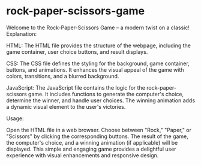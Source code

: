 # rock-paper-scissors-game
Welcome to the Rock-Paper-Scissors Game – a modern twist on a classic! 
Explanation:

HTML: The HTML file provides the structure of the webpage, including the game container, user choice buttons, and result displays.

CSS: The CSS file defines the styling for the background, game container, buttons, and animations. It enhances the visual appeal of the game with colors, transitions, and a blurred background.

JavaScript: The JavaScript file contains the logic for the rock-paper-scissors game. It includes functions to generate the computer's choice, determine the winner, and handle user choices. The winning animation adds a dynamic visual element to the user's victories.

Usage:

Open the HTML file in a web browser.
Choose between "Rock," "Paper," or "Scissors" by clicking the corresponding buttons.
The result of the game, the computer's choice, and a winning animation (if applicable) will be displayed.
This simple and engaging game provides a delightful user experience with visual enhancements and responsive design.
